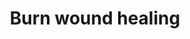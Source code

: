 ---
annotations:
- id: PW:0000646
  parent: signaling pathway
  type: Pathway Ontology
  value: cell-extracellular matrix signaling pathway
- id: CL:0000057
  parent: animal cell
  type: Cell Type Ontology
  value: fibroblast
- id: CL:0000115
  parent: native cell
  type: Cell Type Ontology
  value: endothelial cell
- id: CL:0000312
  parent: animal cell
  type: Cell Type Ontology
  value: keratinocyte
- id: PW:0000023
  parent: regulatory pathway
  type: Pathway Ontology
  value: immune response pathway
- id: CL:0000186
  parent: native cell
  type: Cell Type Ontology
  value: myofibroblast cell
authors:
- ExperiMed
- Egonw
- Eweitz
description: This pathway is part of a systematic review on currently known molecular
  players in burn wound healing in mammalians.
last-edited: 2021-08-20
organisms:
- Mus musculus
redirect_from:
- /index.php/Pathway:WP5056
- /instance/WP5056
- /instance/WP5056_r119775
revision: r119775
schema-jsonld:
- '@context': https://schema.org/
  '@id': https://wikipathways.github.io/pathways/WP5056.html
  '@type': Dataset
  creator:
    '@type': Organization
    name: WikiPathways
  description: This pathway is part of a systematic review on currently known molecular
    players in burn wound healing in mammalians.
  keywords:
  - Acta1
  - CCND1
  - Col1a1
  - EPO
  - Flii
  - Fn1
  - Gja1
  - Hbegf
  - L-Hydroxyproline
  - Lama1
  - 'NO'
  - Nlrp3
  - Nos2
  - Nos3
  - PDRN
  - Pecam1
  - Prodh2
  - TP53
  - Tgfb1
  - Tgfbrap1
  - Tnf
  - Vegfa
  license: CC0
  name: Burn wound healing
seo: CreativeWork
title: Burn wound healing
wpid: WP5056
---